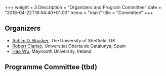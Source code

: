 +++
weight = 3
Description = "Organizers and Program Committee"
date = "2018-04-22T16:54:40+01:00"
menu = "main"
title = "Committee"
+++

## Organizers

* [Achim D. Brucker](https://www.brucker.ch/), The University of Sheffield, UK
* [Robert Clarisó](https://www.uoc.edu/webs/rclariso/CA/curriculum/index.html), Universitat Oberta de Catalunya, Spain
* [Hao Wu](https://www.cs.nuim.ie/~haowu/), Maynooth University, Ireland

## Programme Committee (tbd)

